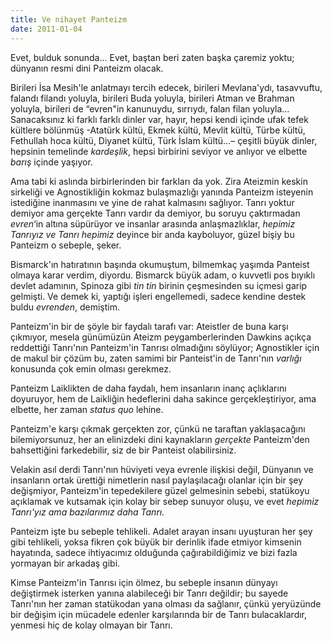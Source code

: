 ```yaml
---
title: Ve nihayet Panteizm
date: 2011-01-04
---
```


Evet, bulduk sonunda… Evet, baştan beri zaten başka çaremiz yoktu;
dünyanın resmi dini Panteizm olacak.

Birileri İsa Mesih'le anlatmayı tercih edecek, birileri Mevlana'ydı,
tasavvuftu, falandı filandı yoluyla, birileri Buda yoluyla, birileri
Atman ve Brahman yoluyla, birileri de “evren"in kanunuydu, sırrıydı,
falan filan yoluyla… Sanacaksınız ki farklı farklı dinler var, hayır,
hepsi kendi içinde ufak tefek kültlere bölünmüş -Atatürk kültü, Ekmek
kültü, Mevlit kültü, Türbe kültü, Fethullah hoca kültü, Diyanet kültü,
Türk İslam kültü…– çeşitli büyük dinler, hepsinin temelinde *kardeşlik*,
hepsi birbirini seviyor ve anlıyor ve elbette *barış* içinde yaşıyor.

Ama tabi ki aslında birbirlerinden bir farkları da yok. Zira Ateizmin
keskin sirkeliği ve Agnostikliğin kokmaz bulaşmazlığı yanında Panteizm
isteyenin istediğine inanmasını ve yine de rahat kalmasını sağlıyor.
Tanrı yoktur demiyor ama gerçekte Tanrı vardır da demiyor, bu soruyu
çaktırmadan *evren*‘in altına süpürüyor ve insanlar arasında
anlaşmazlıklar, *hepimiz Tanrıyız ve Tanrı hepimiz* deyince bir anda
kayboluyor, güzel bişiy bu Panteizm o sebeple, şeker.

Bismarck'ın hatıratının başında okumuştum, bilmemkaç yaşımda Panteist
olmaya karar verdim, diyordu. Bismarck büyük adam, o kuvvetli pos
bıyıklı devlet adamının, Spinoza gibi *tin tin* birinin çeşmesinden su
içmesi garip gelmişti. Ve demek ki, yaptığı işleri engellemedi, sadece
kendine destek buldu *evrenden*, demiştim.

Panteizm'in bir de şöyle bir faydalı tarafı var: Ateistler de buna karşı
çıkmıyor, mesela günümüzün Ateizm peygamberlerinden Dawkins açıkça
reddettiği Tanrı'nın Panteizm'in Tanrısı olmadığını söylüyor;
Agnostikler için de makul bir çözüm bu, zaten samimi bir Panteist'in de
Tanrı'nın *varlığı* konusunda çok emin olması gerekmez.

Panteizm Laiklikten de daha faydalı, hem insanların inanç açlıklarını
doyuruyor, hem de Laikliğin hedeflerini daha sakince gerçekleştiriyor,
ama elbette, her zaman *status quo* lehine.

Panteizm'e karşı çıkmak gerçekten zor, çünkü ne taraftan yaklaşacağını
bilemiyorsunuz, her an elinizdeki dini kaynakların *gerçekte*
Panteizm'den bahsettiğini farkedebilir, siz de bir Panteist
olabilirsiniz.

Velakin asıl derdi Tanrı'nın hüviyeti veya evrenle ilişkisi değil,
Dünyanın ve insanların ortak ürettiği nimetlerin nasıl paylaşılacağı
olanlar için bir şey değişmiyor, Panteizm'in tepedekilere güzel
gelmesinin sebebi, statükoyu açıklamak ve kutsamak için kolay bir sebep
sunuyor oluşu, ve evet *hepimiz Tanrı'yız ama bazılarımız daha Tanrı.*

Panteizm işte bu sebeple tehlikeli. Adalet arayan insanı uyuşturan her
şey gibi tehlikeli, yoksa fikren çok büyük bir derinlik ifade etmiyor
kimsenin hayatında, sadece ihtiyacımız olduğunda çağırabildiğimiz ve
bizi fazla yormayan bir arkadaş gibi.

Kimse Panteizm'in Tanrısı için ölmez, bu sebeple insanın dünyayı
değiştirmek isterken yanına alabileceği bir Tanrı değildir; bu sayede
Tanrı'nın her zaman statükodan yana olması da sağlanır, çünkü yeryüzünde
bir değişim için mücadele edenler karşılarında bir de Tanrı
bulacaklardır, yenmesi hiç de kolay olmayan bir Tanrı.
